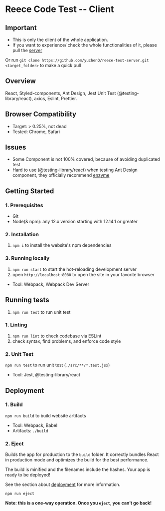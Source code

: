 # Reece Code Test -- Client

## Important

- This is only the client of the whole application.
- If you want to experience/ check the whole functionalities of it, please pull the [server](https://github.com/yuchenQ/reece-test-server)

Or run ```git clone https://github.com/yuchenQ/reece-test-server.git <target_folder>``` to make a quick pull

## Overview

React, Styled-components, Ant Design, Jest Unit Test (@testing-library/react), axios, Eslint, Prettier.

## Browser Compatibility

- Target: > 0.25%, not dead
- Tested: Chrome, Safari

## Issues

- Some Component is not 100% covered, because of avoiding duplicated test
- Hard to use (@testing-library/react) when testing Ant Design component, they officially recommend [enzyme](https://enzymejs.github.io/enzyme/)

## Getting Started

### 1. Prerequisites

- Git
- Node(& npm): any 12.x version starting with 12.14.1 or greater

### 2. Installation

1. `npm i` to install the website's npm dependencies

### 3. Running locally

1. `npm run start` to start the hot-reloading development server
2. open `http://localhost:8080` to open the site in your favorite browser

- Tool: Webpack, Webpack Dev Server

## Running tests

1. `npm run test` to run unit test

### 1. Linting

1. `npm run lint` to check codebase via ESLint
2. check syntax, find problems, and enforce code style

### 2. Unit Test

`npm run test` to run unit test (`./src/**/*.test.jsx`)

- Tool: Jest, @testing-library/react

## Deployment

### 1. Build

`npm run build` to build website artifacts

- Tool: Webpack, Babel
- Artifacts: `./build`

### 2. Eject

Builds the app for production to the `build` folder.
It correctly bundles React in production mode and optimizes the build for the best performance.

The build is minified and the filenames include the hashes.
Your app is ready to be deployed!

See the section about [deployment](https://facebook.github.io/create-react-app/docs/deployment) for more information.

`npm run eject`

**Note: this is a one-way operation. Once you `eject`, you can’t go back!**
